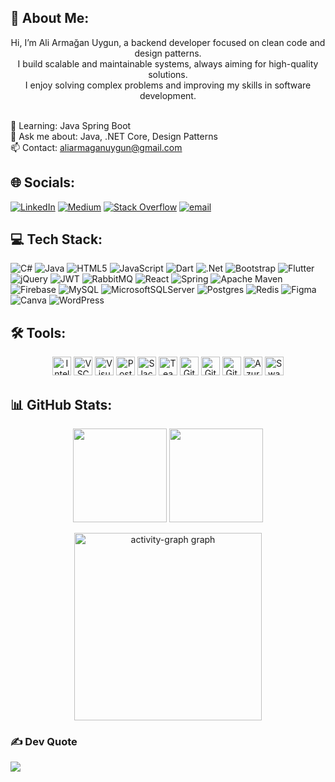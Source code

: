 ## 💫 About Me:
<p align="center">
  Hi, I’m Ali Armağan Uygun, a backend developer focused on clean code and design patterns.<br>
  I build scalable and maintainable systems, always aiming for high-quality solutions.<br>
  I enjoy solving complex problems and improving my skills in software development.
</p>

<br>🌱 Learning: Java Spring Boot<br>💬 Ask me about: Java, .NET Core, Design Patterns<br>📫 Contact: <a href="mailto:aliarmaganuygun@gmail.com">aliarmaganuygun@gmail.com</a>


###
## 🌐 Socials:
[![LinkedIn](https://img.shields.io/badge/LinkedIn-%230077B5.svg?logo=linkedin&logoColor=white)](https://linkedin.com/in/aliarmaganuygun) [![Medium](https://img.shields.io/badge/Medium-12100E?logo=medium&logoColor=white)](https://medium.com/@aliarmaganuygun) [![Stack Overflow](https://img.shields.io/badge/-Stackoverflow-FE7A16?logo=stack-overflow&logoColor=white)](https://stackoverflow.com/users/18968490) [![email](https://img.shields.io/badge/Email-D14836?logo=gmail&logoColor=white)](mailto:aliarmaganuygun@gmail.com) 

## 💻 Tech Stack:
![C#](https://img.shields.io/badge/c%23-%23239120.svg?style=for-the-badge&logo=csharp&logoColor=white) ![Java](https://img.shields.io/badge/java-%23ED8B00.svg?style=for-the-badge&logo=openjdk&logoColor=white) ![HTML5](https://img.shields.io/badge/html5-%23E34F26.svg?style=for-the-badge&logo=html5&logoColor=white) ![JavaScript](https://img.shields.io/badge/javascript-%23323330.svg?style=for-the-badge&logo=javascript&logoColor=%23F7DF1E) ![Dart](https://img.shields.io/badge/dart-%230175C2.svg?style=for-the-badge&logo=dart&logoColor=white) ![.Net](https://img.shields.io/badge/.NET-5C2D91?style=for-the-badge&logo=.net&logoColor=white) ![Bootstrap](https://img.shields.io/badge/bootstrap-%238511FA.svg?style=for-the-badge&logo=bootstrap&logoColor=white) ![Flutter](https://img.shields.io/badge/Flutter-%2302569B.svg?style=for-the-badge&logo=Flutter&logoColor=white) ![jQuery](https://img.shields.io/badge/jquery-%230769AD.svg?style=for-the-badge&logo=jquery&logoColor=white) ![JWT](https://img.shields.io/badge/JWT-black?style=for-the-badge&logo=JSON%20web%20tokens) ![RabbitMQ](https://img.shields.io/badge/rabbitmq-FF6600?style=for-the-badge&logo=rabbitmq&logoColor=white) ![React](https://img.shields.io/badge/react-%2320232a.svg?style=for-the-badge&logo=react&logoColor=%2361DAFB) ![Spring](https://img.shields.io/badge/spring-%236DB33F.svg?style=for-the-badge&logo=spring&logoColor=white) ![Apache Maven](https://img.shields.io/badge/Apache%20Maven-C71A36?style=for-the-badge&logo=Apache%20Maven&logoColor=white) ![Firebase](https://img.shields.io/badge/firebase-a08021?style=for-the-badge&logo=firebase&logoColor=ffcd34) ![MySQL](https://img.shields.io/badge/mysql-4479A1.svg?style=for-the-badge&logo=mysql&logoColor=white) ![MicrosoftSQLServer](https://img.shields.io/badge/Microsoft%20SQL%20Server-CC2927?style=for-the-badge&logo=microsoft%20sql%20server&logoColor=white) ![Postgres](https://img.shields.io/badge/postgres-%23316192.svg?style=for-the-badge&logo=postgresql&logoColor=white) ![Redis](https://img.shields.io/badge/redis-%23DD0031.svg?style=for-the-badge&logo=redis&logoColor=white) ![Figma](https://img.shields.io/badge/figma-%23F24E1E.svg?style=for-the-badge&logo=figma&logoColor=white) ![Canva](https://img.shields.io/badge/Canva-%2300C4CC.svg?style=for-the-badge&logo=Canva&logoColor=white) ![WordPress](https://img.shields.io/badge/WordPress-%23117AC9.svg?style=for-the-badge&logo=WordPress&logoColor=white) 

## 🛠 Tools:
<p align="center">
  <img src="https://cdn.jsdelivr.net/gh/devicons/devicon/icons/intellij/intellij-original.svg" height="30" alt="IntelliJ IDEA" title="IntelliJ IDEA"/>
  <img src="https://cdn.jsdelivr.net/gh/devicons/devicon/icons/vscode/vscode-original.svg" height="30" alt="VSCode" title="VSCode"/>
  <img src="https://cdn.jsdelivr.net/gh/devicons/devicon/icons/visualstudio/visualstudio-plain.svg" height="30" alt="Visual Studio" title="Visual Studio"/>
  <img src="https://cdn.jsdelivr.net/gh/devicons/devicon/icons/postman/postman-original.svg" height="30" alt="Postman" title="Postman"/>
  <img src="https://cdn.jsdelivr.net/gh/devicons/devicon/icons/slack/slack-original.svg" height="30" alt="Slack" title="Slack"/>
  <img src="https://img.shields.io/badge/Teams-6264A7?logo=microsoft-teams&logoColor=white" height="30" alt="Teams" title="Microsoft Teams"/>
  <img src="https://cdn.jsdelivr.net/gh/devicons/devicon/icons/git/git-original.svg" height="30" alt="Git" title="Git"/>
  <img src="https://cdn.jsdelivr.net/gh/devicons/devicon/icons/github/github-original.svg" height="30" alt="GitHub" title="GitHub"/>
  <img src="https://cdn.jsdelivr.net/gh/devicons/devicon/icons/gitlab/gitlab-original.svg" height="30" alt="GitLab" title="GitLab"/>
  <img src="https://cdn.jsdelivr.net/gh/devicons/devicon/icons/azure/azure-original.svg" height="30" alt="Azure" title="Microsoft Azure"/>
  <img src="https://cdn.jsdelivr.net/gh/devicons/devicon/icons/swagger/swagger-original.svg" height="30" alt="Swagger" title="Swagger"/>
</p>

## 📊 GitHub Stats:
<p align="center">
  <img src="https://github-readme-stats.vercel.app/api/top-langs/?username=aliarmgnuygun&theme=dark&hide_border=false&include_all_commits=true&count_private=true&layout=compact" height="150"/>
  <img src="https://nirzak-streak-stats.vercel.app/?user=aliarmgnuygun&theme=dark&hide_border=false" height="150"/>
</p>
<div align="center">
  <img src="https://github-readme-activity-graph.vercel.app/graph?username=aliarmgnuygun&radius=16&theme=react&area=true&order=5" height="300" alt="activity-graph graph"  />
</div>

### ✍️ Dev Quote
![](https://quotes-github-readme.vercel.app/api?type=horizontal&theme=dark)

<!-- Proudly created with GPRM ( https://gprm.itsvg.in ) -->
